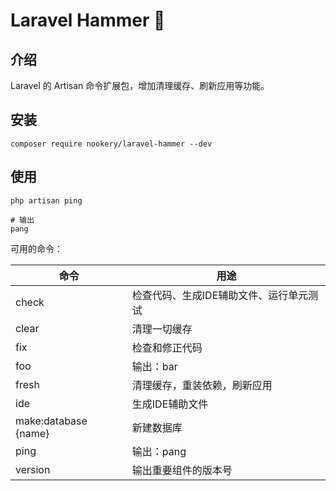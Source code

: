 Laravel Hammer 🔨
============

## 介绍

Laravel 的 Artisan 命令扩展包，增加清理缓存、刷新应用等功能。

## 安装

```shell
composer require nookery/laravel-hammer --dev
```

## 使用
```shell
php artisan ping

# 输出
pang
```

可用的命令：

| 命令         | 用途|
|  ----       | ---- |
| check       | 检查代码、生成IDE辅助文件、运行单元测试| 
| clear       | 清理一切缓存 |
| fix         | 检查和修正代码 |
| foo         | 输出：bar| 
| fresh       | 清理缓存，重装依赖，刷新应用|
| ide         | 生成IDE辅助文件|
| make:database {name}         | 新建数据库|
| ping        | 输出：pang| 
| version     | 输出重要组件的版本号| 
